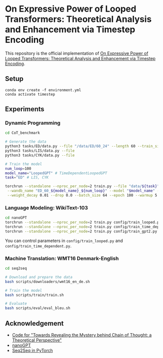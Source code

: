 # On Expressive Power of Looped Transformers: Theoretical Analysis and Enhancement via Timestep Encoding

This repository is the official implementation of [On Expressive Power of Looped Transformers: Theoretical Analysis and Enhancement via Timestep Encoding](https://arxiv.org/abs/2410.01405).

## Setup

```shell
conda env create -f environment.yml
conda activate timestep
```

## Experiments

### Dynamic Programming

```bash
cd CoT_benchmark

# Generate the data
python3 tasks/ED/data.py --file "/data/ED/60_24" --length 60 --train_size 1e6 --test_size 1e3 --using 24 # Here `using` + 2 = the max size of working vocabulary.
python3 tasks/LIS/data.py --file 
python3 tasks/CYK/data.py --file 

# Train the model
num_loop=100
model_name="LoopedGPT" # TimeDependentLoopedGPT
task="ED" # LIS, CYK

torchrun --standalone --nproc_per_node=2 train.py --file "data/${task}" --folder "tasks/${task}" --output_dir "output/${task}/${model_name}_${num_loop}" \
 --wandb_name "ED_60_${model_name}_${num_loop}" --model "$model_name" --maxlen 127 --maxdata 127 --vocab 211 --num_range 180 --learning_rate 1e-4 \
 --weight_decay 0.01 --drop 0.0 --batch_size 64 --epoch 100 --warmup 5 --dmodel 256 --head 4 --num_layer 1 --num_loop "$num_loop"
```

### Language Modeling: WikiText-103

```bash
cd nanoGPT
torchrun --standalone --nproc_per_node=2 train.py config/train_looped.py
torchrun --standalone --nproc_per_node=2 train.py config/train_time_dependent.py
torchrun --standalone --nproc_per_node=2 train.py config/train_gpt2.py
```
You can control parameters in `config/train_looped.py` and `config/train_time_dependent.py`.

### Machine Translation: WMT16 Denmark-English

```bash
cd seq2seq

# Download and prepare the data
bash scripts/downloaders/wmt16_en_de.sh

# Train the model
bash scripts/train/train.sh

# Evaluate
bash scripts/eval/eval_bleu.sh

```

## Acknowledgement

- [Code for "Towards Revealing the Mystery behind Chain of Thought: a Theoretical Perspective"](https://github.com/guyuntian/CoT_benchmark)
- [nanoGPT](https://github.com/karpathy/nanoGPT)
- [Seq2Seq in PyTorch](https://github.com/eladhoffer/seq2seq.pytorch)